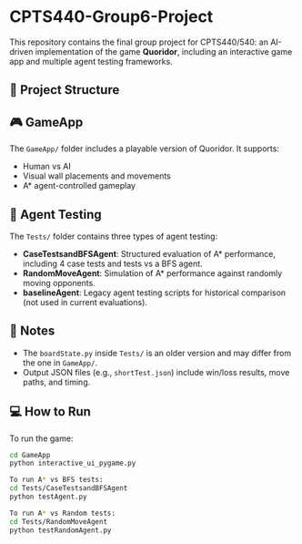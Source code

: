 # CPTS440-Group6-Project

This repository contains the final group project for CPTS440/540: an AI-driven implementation of the game **Quoridor**, including an interactive game app and multiple agent testing frameworks.

## 🔧 Project Structure


## 🎮 GameApp

The `GameApp/` folder includes a playable version of Quoridor. It supports:
- Human vs AI
- Visual wall placements and movements
- A* agent-controlled gameplay

## 🧪 Agent Testing

The `Tests/` folder contains three types of agent testing:
- **CaseTestsandBFSAgent**: Structured evaluation of A* performance, including 4 case tests and tests vs a BFS agent.
- **RandomMoveAgent**: Simulation of A* performance against randomly moving opponents.
- **baselineAgent**: Legacy agent testing scripts for historical comparison (not used in current evaluations).

## 📝 Notes

- The `boardState.py` inside `Tests/` is an older version and may differ from the one in `GameApp/`.
- Output JSON files (e.g., `shortTest.json`) include win/loss results, move paths, and timing.

## 💻 How to Run

To run the game:
```bash
cd GameApp
python interactive_ui_pygame.py

To run A* vs BFS tests:
cd Tests/CaseTestsandBFSAgent
python testAgent.py

To run A* vs Random tests:
cd Tests/RandomMoveAgent
python testRandomAgent.py
